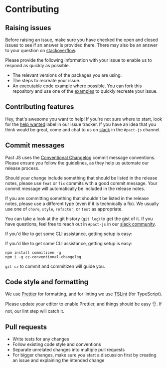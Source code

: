 # Contributing

## Raising issues

Before raising an issue, make sure you have checked the open and closed issues to see if an answer is provided there.
There may also be an answer to your question on [stackoverflow].

Please provide the following information with your issue to enable us to respond as quickly as possible.

- The relevant versions of the packages you are using.
- The steps to recreate your issue.
- An executable code example where possible. You can fork this repository and use one of the [examples] to quickly recreate your issue.

## Contributing features

Hey, that's awesome you want to help! If you're not sure where to start, look for the [help wanted](https://github.com/pact-foundation/pact-js/issues?q=is%3Aissue+is%3Aopen+label%3A%22help+wanted%22)
label in our issue tracker. If you have an idea that you think would be great, come and chat to us on [slack] in the `#pact-js` channel.

## Commit messages

Pact JS uses the [Conventional Changelog](https://github.com/bcoe/conventional-changelog-standard/blob/master/convention.md)
commit message conventions. Please ensure you follow the guidelines, as they
help us automate our release process.

Should your change include something that should be listed in the release
notes, please use `feat` or `fix` commits with a good commit message. Your
commit message will automatically be included in the release notes.

If you are committing something that shouldn't be listed in the release
notes, please use a different type (even if it is technically a fix). We
usually use one of `chore`, `style`, `refactor`, or `test` as appropriate.

You can take a look at the git history (`git log`) to get the gist of it.
If you have questions, feel free to reach out in `#pact-js` in our [slack
community](https://pact-foundation.slack.com/).

If you'd like to get some CLI assistance, getting setup is easy:

If you'd like to get some CLI assistance, getting setup is easy:

```shell
npm install commitizen -g
npm i -g cz-conventional-changelog
```

`git cz` to commit and commitizen will guide you.

## Code style and formatting

We use [Prettier](https://prettier.io/) for formatting, and for linting we use [TSLint](https://palantir.github.io/tslint/) (for TypeScript).

Please update your editor to enable Prettier, and things should be easy 👌. If not, our lint step will catch it.

## Pull requests

- Write tests for any changes
- Follow existing code style and conventions
- Separate unrelated changes into multiple pull requests
- For bigger changes, make sure you start a discussion first by creating an issue and explaining the intended change

[stackoverflow]: https://stackoverflow.com/questions/tagged/pact
[examples]: https://github.com/pact-foundation/pact-js/tree/master/examples
[slack]: https://slack.pact.io
